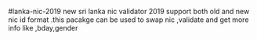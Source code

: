#lanka-nic-2019
new sri lanka nic validator 2019 support both old and new nic id format .this pacakge can be used to swap nic ,validate and get more info like ,bday,gender
